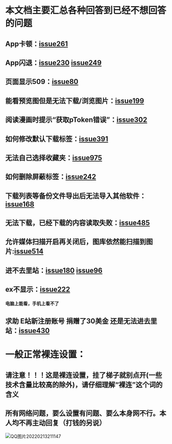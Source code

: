 # 本文档主要汇总各种回答到已经不想回答的问题

## App卡顿：[issue261](https://github.com/xiaojieonly/Ehviewer_CN_SXJ/issues/261)
## App闪退：[issue230](https://github.com/xiaojieonly/Ehviewer_CN_SXJ/issues/230) [issue249](https://github.com/xiaojieonly/Ehviewer_CN_SXJ/issues/249)
## 页面显示509：[issue80](https://github.com/xiaojieonly/Ehviewer_CN_SXJ/issues/80)
## 能看预览图但是无法下载/浏览图片：[issue199](https://github.com/xiaojieonly/Ehviewer_CN_SXJ/issues/199)
## 阅读漫画时提示“获取pToken错误”：[issue302](https://github.com/xiaojieonly/Ehviewer_CN_SXJ/issues/302)
## 如何修改默认下载标签：[issue391](https://github.com/xiaojieonly/Ehviewer_CN_SXJ/issues/391)
## 无法自己选择收藏夹：[issue975](https://github.com/xiaojieonly/Ehviewer_CN_SXJ/issues/975)
## 如何删除屏蔽标签：[issue242](https://github.com/xiaojieonly/Ehviewer_CN_SXJ/issues/242)
## 下载列表等备份文件导出后无法导入其他软件：[issue168](https://github.com/xiaojieonly/Ehviewer_CN_SXJ/issues/168)
## 无法下载，已经下载的内容读取失败：[issue485](https://github.com/xiaojieonly/Ehviewer_CN_SXJ/issues/485)
## 允许媒体扫描开启再关闭后，图库依然能扫描到图片:[issue514](https://github.com/xiaojieonly/Ehviewer_CN_SXJ/issues/514)
## 进不去里站：[issue180](https://github.com/xiaojieonly/Ehviewer_CN_SXJ/issues/180) [issue96](https://github.com/xiaojieonly/Ehviewer_CN_SXJ/issues/96)
## ex不显示：[issue222](https://github.com/xiaojieonly/Ehviewer_CN_SXJ/issues/222)
  #### 电脑上能看，手机上看不了
## 求助 E站新注册账号 捐赠了30美金 还是无法进去里站：[issue430](https://github.com/xiaojieonly/Ehviewer_CN_SXJ/issues/430)
# 一般正常裸连设置：
## 请注意！！！这是裸连设置，挂了梯子就别点开(一些技术含量比较高的除外)，请仔细理解“裸连”这个词的含义
## 所有网络问题，要么设置有问题、要么本身网不行。本人均不再主动回复（打钱的另说）
![QQ图片20220213211147](https://user-images.githubusercontent.com/49278135/153754748-e0017990-dd4a-4901-91bc-264ba2c45f94.jpg)
